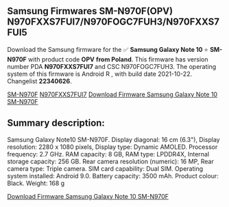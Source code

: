 <h2>Samsung Firmwares SM-N970F(OPV) N970FXXS7FUI7/N970FOGC7FUH3/N970FXXS7FUI5</h2>
Download the Samsung firmware for the ✅ <strong>Samsung Galaxy Note 10 </strong> ⭐ <strong>SM-N970F</strong> with product code <strong>OPV</strong> <strong> from Poland</strong>. This firmware has version number PDA <strong>N970FXXS7FUI7</strong> and CSC N970FOGC7FUH3. The operating system of this firmware is Android R , with build date 2021-10-22. Changelist <strong>22340626</strong>.


[SM-N970F](https://samfirm.shop/samsung/model/SM-N970F)
[N970FXXS7FUI7](https://samfirm.shop/samsung/pda/N970FXXS7FUI7)
[Download Firmware Samsung Galaxy Note 10 SM-N970F](https://samfirm.shop/samsung/firmware/467774)
<h2>Summary description:</h2>
<p>Samsung Galaxy Note10 SM-N970F. Display diagonal: 16 cm (6.3"), Display resolution: 2280 x 1080 pixels, Display type: Dynamic AMOLED. Processor frequency: 2.7 GHz. RAM capacity: 8 GB, RAM type: LPDDR4X, Internal storage capacity: 256 GB. Rear camera resolution (numeric): 16 MP, Rear camera type: Triple camera. SIM card capability: Dual SIM. Operating system installed: Android 9.0. Battery capacity: 3500 mAh. Product colour: Black. Weight: 168 g</p>


[Download Firmware Samsung Galaxy Note 10 SM-N970F](https://samfirm.shop/samsung/firmware/467774)
